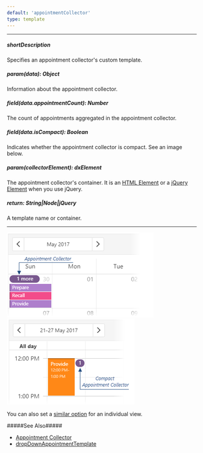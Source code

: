 ```yaml
---
default: 'appointmentCollector'
type: template
---
```

---
##### shortDescription
Specifies an appointment collector's custom template.

##### param(data): Object
Information about the appointment collector.

##### field(data.appointmentCount): Number
The count of appointments aggregated in the appointment collector.

##### field(data.isCompact): Boolean
Indicates whether the appointment collector is compact. See an image below.

##### param(collectorElement): dxElement
The appointment collector's container. It is an [HTML Element](https://developer.mozilla.org/en-US/docs/Web/API/HTMLElement) or a [jQuery Element](https://api.jquery.com/Types/#jQuery) when you use jQuery.

##### return: String|Node|jQuery
A template name or container.

---
![Scheduler Appointment Collector](/images/UiWidgets/Scheduler_Appointment_Collector.png)
![Scheduler Compact Appointment Collector](/images/UiWidgets/Scheduler_Appointment_Collector_Compact.png)

You can also set a [similar option](/api-reference/10%20UI%20Widgets/dxScheduler/1%20Configuration/views/appointmentCollectorTemplate.md '/Documentation/ApiReference/UI_Widgets/dxScheduler/Configuration/views/#appointmentCollectorTemplate') for an individual view.

#####See Also#####
- [Appointment Collector](/concepts/05%20Widgets/Scheduler/030%20Appointments/080%20Appointment%20Collector.md '/Documentation/Guide/Widgets/Scheduler/Appointments/Appointment_Collector/')
- [dropDownAppointmentTemplate](/api-reference/10%20UI%20Widgets/dxScheduler/1%20Configuration/dropDownAppointmentTemplate.md '/Documentation/ApiReference/UI_Widgets/dxScheduler/Configuration/#dropDownAppointmentTemplate')